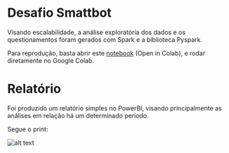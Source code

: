 # Desafio Smattbot

Visando escalabilidade, a análise exploratória dos dados e os questionamentos foram gerados com Spark e a biblioteca Pyspark.

Para reprodução, basta abrir este [notebook](Desafio_Smarttbot.ipynb) (Open in Colab), e rodar diretamente no Google Colab.


# Relatório

Foi produzido um relatório simples no PowerBI, visando principalmente as análises em relação há um determinado periodo.

Segue o print:

![alt text](https://github.com/DiegoDangelo/Desafio_Smattbot/blob/main/Relatorio_PI.JPG)



